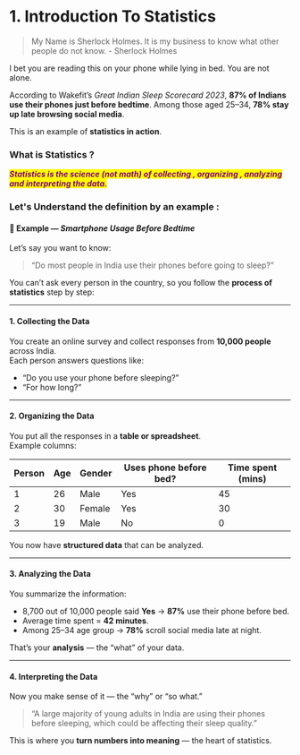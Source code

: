 # 1. Introduction To Statistics

> My Name is Sherlock Holmes. It is my business to know what other people do not know. - Sherlock Holmes

I bet you are reading this on your phone while lying in bed. You are not alone.

According to Wakefit’s _Great Indian Sleep Scorecard 2023_, **87% of Indians use their phones just before bedtime**. Among those aged 25–34, **78% stay up late browsing social media**.

This is an example of **statistics in action**.

### What is Statistics ?&#x20;

_<mark style="color:purple;">**Statistics is the science (not math) of collecting , organizing , analyzing and interpreting the data.**</mark>_

### Let's Understand the definition by an example :&#x20;

#### 📘 Example — _Smartphone Usage Before Bedtime_

Let’s say you want to know:

> “Do most people in India use their phones before going to sleep?”

You can’t ask every person in the country, so you follow the **process of statistics** step by step:

***

#### 1. **Collecting the Data**

You create an online survey and collect responses from **10,000 people** across India.\
Each person answers questions like:

* “Do you use your phone before sleeping?”
* “For how long?”

***

#### 2. **Organizing the Data**

You put all the responses in a **table or spreadsheet**.\
Example columns:

| Person | Age | Gender | Uses phone before bed? | Time spent (mins) |
| ------ | --- | ------ | ---------------------- | ----------------- |
| 1      | 26  | Male   | Yes                    | 45                |
| 2      | 30  | Female | Yes                    | 30                |
| 3      | 19  | Male   | No                     | 0                 |

You now have **structured data** that can be analyzed.

***

#### 3. **Analyzing the Data**

You summarize the information:

* 8,700 out of 10,000 people said **Yes** → **87%** use their phone before bed.
* Average time spent = **42 minutes**.
* Among 25–34 age group → **78%** scroll social media late at night.

That’s your **analysis** — the “what” of your data.

***

#### 4. **Interpreting the Data**

Now you make sense of it — the “why” or “so what.”

> “A large majority of young adults in India are using their phones before sleeping, which could be affecting their sleep quality.”

This is where you **turn numbers into meaning** — the heart of statistics.





